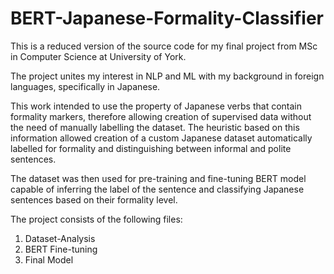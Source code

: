 # BERT-Japanese-Formality-Classifier

This is a reduced version of the source code for my final project from MSc in Computer Science at University of York.

The project unites my interest in NLP and ML with my background in foreign languages, specifically in Japanese. 

This work intended to use the property of Japanese verbs that contain formality markers, therefore allowing creation of supervised data without the need of manually labelling the dataset. The heuristic based on this information allowed creation of a custom Japanese dataset automatically labelled for formality and distinguishing between informal and polite sentences. 

The dataset was then used for pre-training and fine-tuning BERT model capable of inferring the label of the sentence and classifying Japanese sentences based on their formality level.

The project consists of the following files:
1. Dataset-Analysis
2. BERT Fine-tuning
3. Final Model

